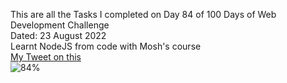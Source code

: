 This are all the Tasks I completed on Day 84 of 100 Days of Web Development Challenge<br>
Dated: 23 August 2022<br>
Learnt NodeJS from code with Mosh's course<br>
[My Tweet on this](https://twitter.com/Saurav_Navdhare/status/1562116199055790086)<br>
![84%](https://progress-bar.dev/84)<br>